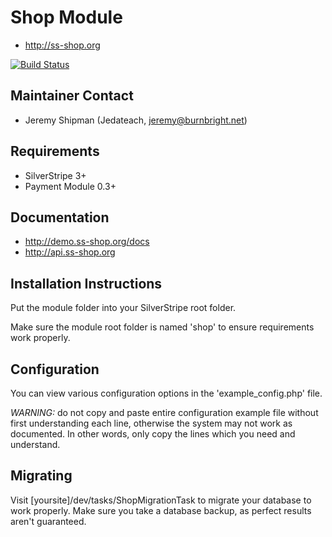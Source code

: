 # Shop Module

 * http://ss-shop.org
 
[![Build Status](https://secure.travis-ci.org/burnbright/silverstripe-shop.png)](http://travis-ci.org/burnbright/silverstripe-shop)

## Maintainer Contact

 * Jeremy Shipman (Jedateach, jeremy@burnbright.net)

## Requirements

 * SilverStripe 3+
 * Payment Module 0.3+

## Documentation

 * http://demo.ss-shop.org/docs
 * http://api.ss-shop.org

## Installation Instructions

Put the module folder into your SilverStripe root folder.

Make sure the module root folder is named 'shop' to ensure requirements
work properly.

## Configuration

You can view various configuration options in the 'example_config.php' file.

*WARNING:* do not copy and paste entire configuration example file without
first understanding each line, otherwise the system may not work as documented.
In other words, only copy the lines which you need and understand.

## Migrating

Visit [yoursite]/dev/tasks/ShopMigrationTask to migrate your database to work properly.
Make sure you take a database backup, as perfect results aren't guaranteed.